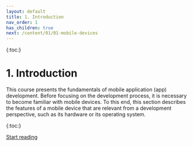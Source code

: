 ```yaml
---
layout: default
title: 1. Introduction
nav_order: 1
has_children: true
next: /content/01/01-mobile-devices
---
```


{:toc:}

# 1. Introduction

This course presents the fundamentals of mobile application (app) development. Before focusing on the development process, it is necessary to become familiar with mobile devices. To this end, this section describes the features of a mobile device that are relevant from a development perspective, such as its hardware or its operating system.

{:toc:}

[Start reading](01-mobile-devices)

